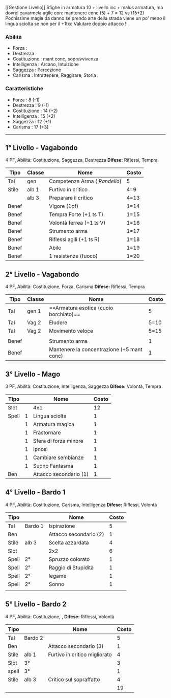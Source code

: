 
[[Gestione Livello]]
Sfighe in armatura 10 + livello inc + malus armatura, ma dovrei cavarmela agile con:
	mantenere conc (5) + 7 = 12  vs (15+2)
Pochissime magia da danno
se prendo arte della strada viene un po' meno il lingua sciolta se non per il +1txc
Valutare doppio attacco !!

### Abilità
- Forza : 
- Destrezza : 
- Costituzione : mant conc, sopravvivenza
- Intelligenza : Arcano, Intuizione
- Saggezza : Percezione
- Carisma : Intrattenere, Raggirare, Storia
### Caratteristiche
- Forza : 8 (-1)
- Destrezza : 9 (-1)
- Costituzione : 14 (+2)
- Intelligenza : 15 (+2)
- Saggezza : 12 (+1)
- Carisma : 17 (+3)

---

## 1° Livello - Vagabondo
4 PF, 
Abilità: Costituzione, Saggezza, Destrezza
**Difese:** Riflessi, Tempra

| Tipo  | Classe | Nome                          | Costo |
| ----- | ------ | ----------------------------- | ----- |
| Tal   | gen    | Competenza Arma ( _Randello_) | 5     |
| Stile | alb 1  | Furtivo in critico            | 4=9   |
|       | alb 3  | Preparare il critico          | 4=13  |
| Benef |        | Vigore (1pf)                  | 1=14  |
| Benef |        | Tempra Forte (+1 ts T)        | 1=15  |
| Benef |        | Volontà ferrea (+1 ts V)      | 1=16  |
| Benef |        | Strumento arma                | 1=17  |
| Benef |        | Riflessi agili (+1 ts R)      | 1=18  |
| Benef |        | Abile                         | 1=19  |
| Benef |        | 1 resistenze (fuoco)          | 1=20  |


## 2° Livello - Vagabondo
4 PF, 
Abilità: Costituzione, Forza, Carisma
**Difese:** Riflessi, Tempra

| Tipo  | Classe | Nome                                       | Costo |
| ----- | ------ | ------------------------------------------ | ----- |
| Tal   | gen 1  | ==Armatura esotica (cuoio borchiato)==     | 5     |
| Tal   | Vag 2  | Eludere                                    | 5=10  |
| Tal   | Vag 2  | Movimento veloce                           | 5=15  |
|       |        |                                            |       |
| Benef |        | Strumento arma                             | 1     |
| Benef |        | Mantenere la concentrazione (+5 mant conc) | 1     |
## 3° Livello - Mago 
3 PF, 
Abilità: Costituzione, Intelligenza, Saggezza
**Difese:** Volontà, Tempra

| Tipo  |     | Nome                   | Costo |
| ----- | --- | ---------------------- | ----- |
| Slot  |     | 4x1                    | 12    |
| Spell | 1   | Lingua sciolta         | 1     |
|       | 1   | Armatura magica        | 1     |
|       | 1   | Frastornare            | 1     |
|       | 1   | Sfera di forza minore  | 1     |
|       | 1   | Ipnosi                 | 1     |
|       | 1   | Cambiare sembianze     | 1     |
|       | 1   | Suono Fantasma         | 1     |
| Ben   |     | Attacco secondario (1) | 1     |
## 4° Livello - Bardo 1
4 PF, 
Abilità: Costituzione, Carisma, Intelligenza
**Difese:** Riflessi, Volontà

| Tipo  |         | Nome                   | Costo |
| ----- | ------- | ---------------------- | ----- |
| Tal   | Bardo 1 | Ispirazione            | 5     |
| Ben   |         | Attacco secondario (2) | 1     |
| Stile | alb 3   | Scelta azzardata       | 4     |
| Slot  |         | 2x2                    | 6     |
| Spell | 2°      | Spruzzo colorato       | 1     |
| Spell | 2°      | Raggio di Stupidità    | 1     |
| Spell | 2°      | legame                 | 1     |
| Spell | 2°      | Sonno                  | 1     |
|       |         |                        |       |
## 5° Livello - Bardo 2
4 PF, 
Abilità: Costituzione, , 
**Difese:** Riflessi, Volontà

| Tipo  |         | Nome                          | Costo |
| ----- | ------- | ----------------------------- | ----- |
| Tal   | Bardo 2 |                               | 5     |
| Ben   |         | Attacco secondario (3)        | 1     |
| Stile | alb 1   | Furtivo in critico migliorato | 4     |
| Slot  | 3°      |                               | 3     |
| spell | 3°      |                               | 1     |
| Stile | alb 3   | Critico sul sopraffatto       | 4     |
|       |         |                               | 19    |